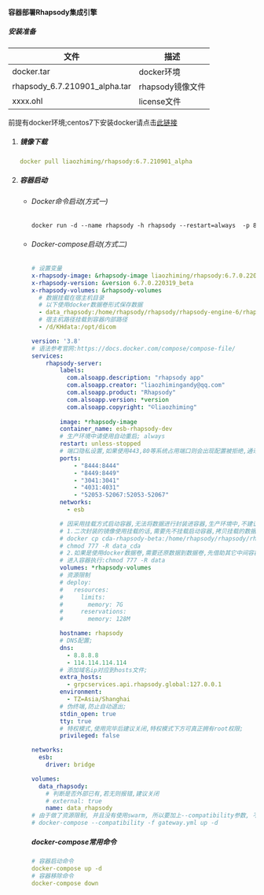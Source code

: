 #### 容器部署Rhapsody集成引擎

##### 安装准备

| 文件                          | 描述             |
| ----------------------------- | ---------------- |
| docker.tar                    | docker环境       |
| rhapsody_6.7.210901_alpha.tar | rhapsody镜像文件 |
| xxxx.ohl                      | license文件      |

前提有docker环境;centos7下安装docker请点击[此链接](docker_setup_centos7.md)

1. ##### 镜像下载

   ```yaml
   docker pull liaozhiming/rhapsody:6.7.210901_alpha
   ```

2. ##### 容器启动

   - ###### Docker命令启动(方式一)

     ```dockerfile
     docker run -d --name rhapsody -h rhapsody --restart=always  -p 8444:8444 -p 8449:8449 -p 4031:4031 -p 3041:3041 -p 52053-52067:52053-52067 -e TZ="Asia/Shanghai" --add-host grpcservices.api.rhapsody.global:127.0.0.1 liaozhiming/rhapsody:6.7.210901_alpha
     ```

   - ###### Docker-compose启动(方式二)

     ```yaml
     # 设置变量
     x-rhapsody-image: &rhapsody-image liaozhiming/rhapsody:6.7.0.220319_beta
     x-rhapsody-version: &version 6.7.0.220319_beta
     x-rhapsody-volumes: &rhapsody-volumes
       # 数据挂载在宿主机目录
       # 以下使用docker数据卷形式保存数据
       - data_rhapsody:/home/rhapsody/rhapsody/rhapsody-engine-6/rhapsody/data
       # 宿主机路径挂载到容器内部路径
       - /d/KHdata:/opt/dicom
     
     version: '3.8'
     # 语法参考官网:https://docs.docker.com/compose/compose-file/
     services:
         rhapsody-server:
             labels:
               com.alsoapp.description: "rhapsody app"
               com.alsoapp.creator: "liaozhimingandy@qq.com"
               com.alsoapp.product: "Rhapsody"
               com.alsoapp.version: *version
               com.alsoapp.copyright: "©liaozhiming"
               
             image: *rhapsody-image
             container_name: esb-rhapsody-dev
             # 生产环境中请使用自动重启; always
             restart: unless-stopped
             # 端口隐私设置,如果使用443,80等系统占用端口则会出现配置被拒绝,通讯点无法配置成功
             ports:
                 - "8444:8444"
                 - "8449:8449"
                 - "3041:3041"
                 - "4031:4031"
                 - "52053-52067:52053-52067"
             networks:
               - esb
     
             # 因采用挂载方式启动容器,无法将数据进行封装进容器,生产环境中,不建议采用数据挂载;
             # 1.二次封装的镜像使用挂载的话,需要先不挂载启动容器,拷贝挂载的数据至宿主机,然后使用挂载方式启动容器,最后需要赋予文件下所有文件可执行权限;
             # docker cp cda-rhapsody-beta:/home/rhapsody/rhapsody/rhapsody-engine-6/rhapsody/data/.  /home/su01/data/data_cda
             # chmod 777 -R data_cda
             # 2.如果是使用docker数据卷,需要还原数据到数据卷,先借助其它中间容器,如:docker run -it -v data_rhapsody:/var/data/data centos:centos8.4.2105 /bin/bash;
             # 进入容器执行:chmod 777 -R data
             volumes: *rhapsody-volumes
             # 资源限制
             # deploy:
             #   resources:
             #     limits:
             #       memory: 7G
             #     reservations:
             #       memory: 128M
     
             hostname: rhapsody
             # DNS配置;
             dns:
               - 8.8.8.8
               - 114.114.114.114
             # 添加域名ip对应到hosts文件;
             extra_hosts:
               - grpcservices.api.rhapsody.global:127.0.0.1
             environment:
               - TZ=Asia/Shanghai
             # 伪终端,防止自动退出;
             stdin_open: true
             tty: true
             # 特权模式,使用完毕后建议关闭,特权模式下方可真正拥有root权限;
             privileged: false
     
     networks:
       esb:
         driver: bridge
     
     volumes:
       data_rhapsody:
         # 判断是否外部已有,若无则报错,建议关闭
         # external: true
         name: data_rhapsody
     # 由于做了资源限制, 并且没有使用swarm, 所以要加上--compatibility参数, 不然会报错
     # docker-compose --compatibility -f gateway.yml up -d
     ```
     
     ##### docker-compose常用命令
     
     ```yaml
     # 容器启动命令
     docker-compose up -d
     # 容器移除命令
     docker-compose down
     ```
     
     
   
   
   
   

